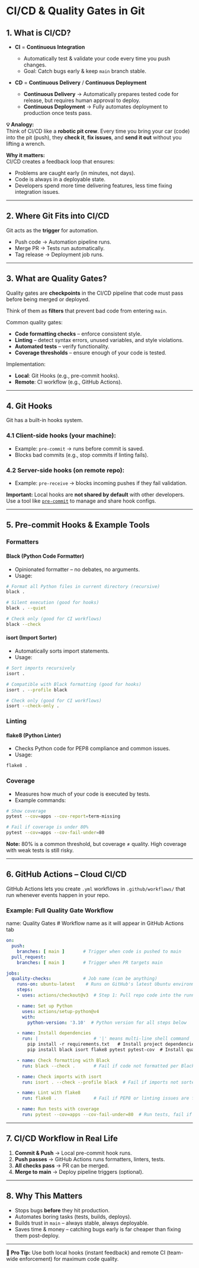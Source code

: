 # **CI/CD & Quality Gates in Git**

## **1. What is CI/CD?**

- **CI** = **Continuous Integration**
  - Automatically test & validate your code every time you push changes.
  - Goal: Catch bugs early & keep `main` branch stable.

- **CD** = **Continuous Delivery** / **Continuous Deployment**
  - **Continuous Delivery** → Automatically prepares tested code for release, but requires human approval to deploy.
  - **Continuous Deployment** → Fully automates deployment to production once tests pass.

**💡 Analogy:**  
Think of CI/CD like a **robotic pit crew**. Every time you bring your car (code) into the pit (push), they **check it**, **fix issues**, and **send it out** without you lifting a wrench.

**Why it matters:**  
CI/CD creates a feedback loop that ensures:
- Problems are caught early (in minutes, not days).
- Code is always in a deployable state.
- Developers spend more time delivering features, less time fixing integration issues.

---

## **2. Where Git Fits into CI/CD**
Git acts as the **trigger** for automation.

- Push code → Automation pipeline runs.
- Merge PR → Tests run automatically.
- Tag release → Deployment job runs.

---

## **3. What are Quality Gates?**
Quality gates are **checkpoints** in the CI/CD pipeline that code must pass before being merged or deployed.

Think of them as **filters** that prevent bad code from entering `main`.

Common quality gates:
- **Code formatting checks** – enforce consistent style.
- **Linting** – detect syntax errors, unused variables, and style violations.
- **Automated tests** – verify functionality.
- **Coverage thresholds** – ensure enough of your code is tested.

Implementation:
- **Local**: Git Hooks (e.g., pre-commit hooks).
- **Remote**: CI workflow (e.g., GitHub Actions).

---

## **4. Git Hooks**

Git has a built-in hooks system.

### **4.1 Client-side hooks** (your machine):
- Example: `pre-commit` → runs before commit is saved.
- Blocks bad commits (e.g., stop commits if linting fails).

### **4.2 Server-side hooks** (on remote repo):
- Example: `pre-receive` → blocks incoming pushes if they fail validation.

**Important:** Local hooks are **not shared by default** with other developers. Use a tool like [`pre-commit`](https://pre-commit.com/) to manage and share hook configs.

---

## **5. Pre-commit Hooks & Example Tools**

### **Formatters**

#### **Black** (Python Code Formatter)
- Opinionated formatter – no debates, no arguments.
- Usage:
```bash
# Format all Python files in current directory (recursive)
black .

# Silent execution (good for hooks)
black . --quiet

# Check only (good for CI workflows)
black --check
```

#### **isort** (Import Sorter)
- Automatically sorts import statements.
- Usage:
```bash
# Sort imports recursively 
isort .

# Compatible with Black formatting (good for hooks)
isort . --profile black

# Check only (good for CI workflows)
isort --check-only .
```

### **Linting**

#### **flake8** (Python Linter)
- Checks Python code for PEP8 compliance and common issues.
- Usage:
```bash
flake8 .
```

### **Coverage**
- Measures how much of your code is executed by tests.
- Example commands:
```bash
# Show coverage
pytest --cov=apps --cov-report=term-missing

# Fail if coverage is under 80%
pytest --cov=apps --cov-fail-under=80
```
**Note:** 80% is a common threshold, but coverage ≠ quality. High coverage with weak tests is still risky.

---

## **6. GitHub Actions – Cloud CI/CD**

GitHub Actions lets you create `.yml` workflows in `.github/workflows/` that run whenever events happen in your repo.

### **Example: Full Quality Gate Workflow**

name: Quality Gates  # Workflow name as it will appear in GitHub Actions tab

```yaml
on:
  push:
    branches: [ main ]       # Trigger when code is pushed to main
  pull_request:
    branches: [ main ]       # Trigger when PR targets main

jobs:
  quality-checks:            # Job name (can be anything)
    runs-on: ubuntu-latest    # Runs on GitHub's latest Ubuntu environment
    steps:
    - uses: actions/checkout@v3  # Step 1: Pull repo code into the runner

    - name: Set up Python
      uses: actions/setup-python@v4
      with:
        python-version: '3.10'  # Python version for all steps below

    - name: Install dependencies
      run: |                     # '|' means multi-line shell command
        pip install -r requirements.txt   # Install project dependencies
        pip install black isort flake8 pytest pytest-cov  # Install quality gate tools

    - name: Check formatting with Black
      run: black --check .       # Fail if code not formatted per Black standards

    - name: Check imports with isort
      run: isort . --check --profile black  # Fail if imports not sorted, use Black style

    - name: Lint with flake8
      run: flake8 .              # Fail if PEP8 or linting issues are found

    - name: Run tests with coverage
      run: pytest --cov=apps --cov-fail-under=80  # Run tests, fail if <80% coverage
```

---

## **7. CI/CD Workflow in Real Life**
1. **Commit & Push** → Local pre-commit hook runs.
2. **Push passes** → GitHub Actions runs formatters, linters, tests.
3. **All checks pass** → PR can be merged.
4. **Merge to main** → Deploy pipeline triggers (optional).

---

## **8. Why This Matters**
- Stops bugs **before** they hit production.
- Automates boring tasks (tests, builds, deploys).
- Builds trust in `main` – always stable, always deployable.
- Saves time & money – catching bugs early is far cheaper than fixing them post-deploy.

---

**📌 Pro Tip:** Use both local hooks (instant feedback) and remote CI (team-wide enforcement) for maximum code quality.
